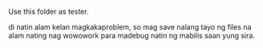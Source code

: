 Use this folder as tester.

di natin alam kelan magkakaproblem, so mag save nalang tayo ng files na alam nating nag wowowork para madebug natin ng mabilis saan yung sira.

